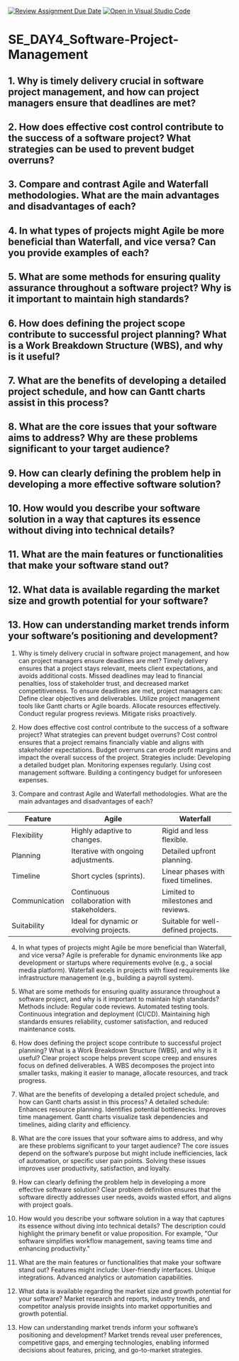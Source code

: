 [![Review Assignment Due Date](https://classroom.github.com/assets/deadline-readme-button-22041afd0340ce965d47ae6ef1cefeee28c7c493a6346c4f15d667ab976d596c.svg)](https://classroom.github.com/a/9pw6JKcu)
[![Open in Visual Studio Code](https://classroom.github.com/assets/open-in-vscode-2e0aaae1b6195c2367325f4f02e2d04e9abb55f0b24a779b69b11b9e10269abc.svg)](https://classroom.github.com/online_ide?assignment_repo_id=18954641&assignment_repo_type=AssignmentRepo)
# SE_DAY4_Software-Project-Management
## 1. Why is timely delivery crucial in software project management, and how can project managers ensure that deadlines are met?
## 2. How does effective cost control contribute to the success of a software project? What strategies can be used to prevent budget overruns?
## 3. Compare and contrast Agile and Waterfall methodologies. What are the main advantages and disadvantages of each?
## 4. In what types of projects might Agile be more beneficial than Waterfall, and vice versa? Can you provide examples of each?
## 5. What are some methods for ensuring quality assurance throughout a software project? Why is it important to maintain high standards?
## 6. How does defining the project scope contribute to successful project planning? What is a Work Breakdown Structure (WBS), and why is it useful?
## 7. What are the benefits of developing a detailed project schedule, and how can Gantt charts assist in this process?
## 8. What are the core issues that your software aims to address? Why are these problems significant to your target audience?
## 9. How can clearly defining the problem help in developing a more effective software solution?
## 10. How would you describe your software solution in a way that captures its essence without diving into technical details?
## 11. What are the main features or functionalities that make your software stand out?
## 12. What data is available regarding the market size and growth potential for your software?
## 13. How can understanding market trends inform your software’s positioning and development?


1. Why is timely delivery crucial in software project management, and how can project managers ensure deadlines are met?
Timely delivery ensures that a project stays relevant, meets client expectations, and avoids additional costs. Missed deadlines may lead to financial penalties, loss of stakeholder trust, and decreased market competitiveness. To ensure deadlines are met, project managers can:
Define clear objectives and deliverables.
 Utilize project management tools like Gantt charts or Agile boards.
 Allocate resources effectively.
 Conduct regular progress reviews.
 Mitigate risks proactively.


 2. How does effective cost control contribute to the success of a software project? What strategies can prevent budget overruns?
Cost control ensures that a project remains financially viable and aligns with stakeholder expectations. Budget overruns can erode profit margins and impact the overall success of the project. Strategies include:
 Developing a detailed budget plan.
 Monitoring expenses regularly.
 Using cost management software.
 Building a contingency budget for unforeseen expenses.


3. Compare and contrast Agile and Waterfall methodologies. What are the main advantages and disadvantages of each?

| Feature        | Agile                          | Waterfall                     |
|----------------|--------------------------------|--------------------------------|
| Flexibility    | Highly adaptive to changes.   | Rigid and less flexible.      |
| Planning       | Iterative with ongoing adjustments. | Detailed upfront planning.   |
| Timeline       | Short cycles (sprints).       | Linear phases with fixed timelines. |
| Communication  | Continuous collaboration with stakeholders. | Limited to milestones and reviews. |
| Suitability    | Ideal for dynamic or evolving projects. | Suitable for well-defined projects. |


 4. In what types of projects might Agile be more beneficial than Waterfall, and vice versa?
Agile is preferable for dynamic environments like app development or startups where requirements evolve (e.g., a social media platform). Waterfall excels in projects with fixed requirements like infrastructure management (e.g., building a payroll system).


 5. What are some methods for ensuring quality assurance throughout a software project, and why is it important to maintain high standards?
Methods include:
 Regular code reviews.
 Automated testing tools.
 Continuous integration and deployment (CI/CD).
Maintaining high standards ensures reliability, customer satisfaction, and reduced maintenance costs.


 6. How does defining the project scope contribute to successful project planning? What is a Work Breakdown Structure (WBS), and why is it useful?
Clear project scope helps prevent scope creep and ensures focus on defined deliverables. A WBS decomposes the project into smaller tasks, making it easier to manage, allocate resources, and track progress.


 7. What are the benefits of developing a detailed project schedule, and how can Gantt charts assist in this process?
A detailed schedule:
 Enhances resource planning.
 Identifies potential bottlenecks.
 Improves time management.
Gantt charts visualize task dependencies and timelines, aiding clarity and efficiency.



 8. What are the core issues that your software aims to address, and why are these problems significant to your target audience?
The core issues depend on the software’s purpose but might include inefficiencies, lack of automation, or specific user pain points. Solving these issues improves user productivity, satisfaction, and loyalty.


 9. How can clearly defining the problem help in developing a more effective software solution?
Clear problem definition ensures that the software directly addresses user needs, avoids wasted effort, and aligns with project goals.



 10. How would you describe your software solution in a way that captures its essence without diving into technical details?
The description could highlight the primary benefit or value proposition. For example, "Our software simplifies workflow management, saving teams time and enhancing productivity."



 11. What are the main features or functionalities that make your software stand out?
Features might include:
 User-friendly interfaces.
 Unique integrations.
 Advanced analytics or automation capabilities.



 12. What data is available regarding the market size and growth potential for your software?
Market research and reports, industry trends, and competitor analysis provide insights into market opportunities and growth potential.



 13. How can understanding market trends inform your software’s positioning and development?
Market trends reveal user preferences, competitive gaps, and emerging technologies, enabling informed decisions about features, pricing, and go-to-market strategies.
